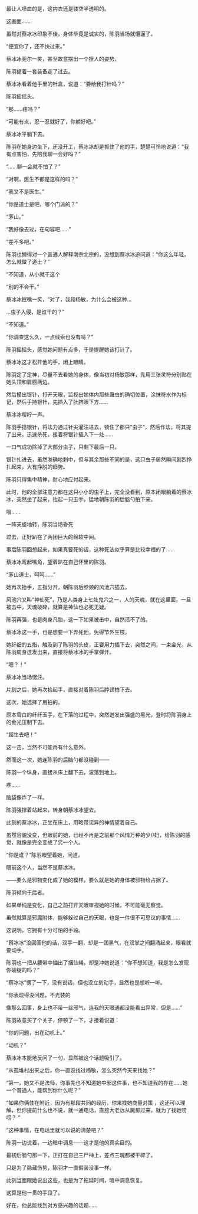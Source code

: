 最让人喷血的是，这内衣还是镂空半透明的。

这画面……

虽然对蔡冰冰印象不佳，身体毕竟是诚实的，陈羽当场就懵逼了。

“便宜你了，还不快过来。”

蔡冰冰莞尔一笑，甚至故意摆出一个撩人的姿势。

陈羽提着一套装备走了过去。

蔡冰冰看着他手里的针盒，说道：“要给我打针吗？”

陈羽摇摇头。

“那……疼吗？”

“可能有点，忍一忍就好了，你躺好吧。”

蔡冰冰平躺下去。

陈羽在她身边坐下，还没开工，蔡冰冰却是抓住了他的手，楚楚可怜地说道：“我有点害怕，先陪我聊一会好吗？”

“……聊一会就不怕了？”

“对啊，医生不都是这样的吗？”

“我又不是医生。”

“你是道士是吧，哪个门派的？”

“茅山。”

“我好像去过，在句容吧……”

“差不多吧。”

陈羽也懒得对一个普通人解释南宗北宗的，没想到蔡冰冰追问道：“你这么年轻，怎么就做了道士？”

“不知道，从小就干这个

“别的不会干。”

蔡冰冰抿嘴一笑，“对了，我和杨敏，为什么会被这种…

…虫子入侵，是谁干的？”

“不知道。”

“你调查这么久，一点线索也没有吗？”

陈羽摇摇头，感觉她问题有点多，于是提醒她该打针了。

蔡冰冰这才松开他的手，闭上眼睛。

陈羽定了定神，尽量不去看她的身体，像当初对杨敏那样，先用三张灵符分别贴在她头顶和肩膀两边。

然后摸出银针，打开天眼，监视出她体内那些蛊虫的确切位置，涂抹符水作为标记，然后手持银针，先插入了肚脐眼下方……

蔡冰冰嘤咛一声。

陈羽手捻银针，将法力通过针尖灌注进去，锁住了那只“虫子”，然后作法，将其提了出来，迅速杀死，接着将银针插入下一处……

一口气成功除掉了大部分虫子，只剩下最后一只。

银针扎进去，虽然准确地刺中，但与其余那些不同的是，这只虫子居然瞬间剧烈挣扎起来，大有挣脱的趋势。

陈羽只得集中精神，耐心地应付起来。

此时，他的全部注意力都在这只小小的虫子上，完全没看到，原本闭眼躺着的蔡冰冰，突然坐了起来，抬起一只玉手，猛地朝陈羽的后脑勺拍下来。

嗡……

一阵天旋地转，陈羽当场昏死

过去，正好趴在了两团巨大的绵软中间。

事后陈羽回想起来，如果真要死的话，这种死法似乎算是比较幸福的了……

蔡冰冰弯起嘴角，望着趴在自己怀里的陈羽。

“茅山道士，呵呵……”

她再次抬手，五指分开，朝陈羽后脖颈的风池穴插去。

风池穴又叫“神仙死”，乃是人类身上七处鬼穴之一，人的天魂，就在这里面，一旦被击中，天魂破碎，就算是神仙也必死无疑。

陈羽再强，也是肉身凡胎，这一下如果被击中，自然活不了的。

蔡冰冰这一手，也是想要一下弄死他，免得节外生枝。

她纤细的五指，触及到了陈羽的头皮，正要用力插下去，突然之间，一束金光，从陈羽周身迸发出来，直接将蔡冰冰的手掌弹开。

“嗯？！”

蔡冰冰当场愣住。

片刻之后，她再次抬起手，直接对着陈羽后脖颈拍下去。

这次，她选择了用拍的。

原本雪白的纤纤玉手，在下落的过程中，突然迸发出强盛的黑光，登时将陈羽身上的金光压制下去。

“超生去吧！”

这一击，当然不可能再有什么意外。

然而这一次，她连陈羽的后脑勺都没碰到——

陈羽一个纵身，直接从床上翻下去，滚落到地上。

疼……

脑袋像炸了一样。

陈羽强撑着站起来，转身朝蔡冰冰望去。

此刻的蔡冰冰，正坐在床上，用略带诧异的神情望着自己。

虽然容貌没变，但眼前的她，已经不再是之前那个风情万种的少//妇，给陈羽的感觉，就像是完全变成了另一个人。

“你是谁？”陈羽眼望着她，问道。

眼前这个人，当然不是蔡冰冰。

——要么是邪物变化成了她的模样，要么就是她的身体被邪物给占据了。

陈羽倾向于后者。

如果单纯是变化，自己之前打开天眼审视她的时候，不可能毫无察觉。

虽然就算是邪魔附体，能够躲过自己的天眼，也是一件很不可思议的事情……

这说明，它拥有十分可怕的手段。

“蔡冰冰”没回答他的话，双手一翻，却是一团黑气，在双掌之间翻涌起来，眼看就要动手。

陈羽也一把从腰带中抽出了捆仙绳，却是冲她说道：“你不想知道，我是怎么发现你破绽的吗？”

“蔡冰冰”愣了一下，没有说话，但也没立刻动手，显然也是想听一听。

“你表现得没问题，不光装的

像那么回事，身上也不带一丝邪气，连我的天眼通都没能看出异常，但是……”

陈羽故意买了个关子，停顿了一下，才接着说道：

“你的问题，出在动机上。”

“动机？”

蔡冰冰本能地反问了一句，显然被这个话题吸引了。

“从孤堆村出来之后，你一直没找过杨敏，怎么突然今天来找她？”

“第一，她又不是法师，你事先也不知道她中邪这件事，也不知道我的存在……她一个普通人，能帮到你什么呢？”

“如果你俩住在附近，因为有那段共同的经历，你来找她商量对策 ，这还可以理解，但你提前什么也不说，就一通电话，直接大老远从魔都过来，就为了找她唠唠？ ”

“这种事情，在电话里就可以说的清楚吧？”

陈羽一边说着，一边暗中调息——这才是他的真实目的。

最初后脑勺那一下，正打在自己三尸神上，差点三魂都被干碎了。

只是为了隐藏伤势，陈羽才一直假装没事一样。

此刻当面跟她说出这些，也是为了拖延时间，暗中调息恢复。

这算是他一贯的手段了。

好在，他总能找到对方感兴趣的话题……
